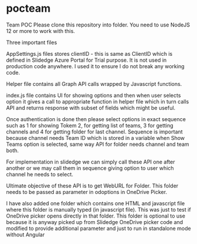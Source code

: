 # pocteam
Team POC
Please clone this repository into folder. You need to use NodeJS 12 or more to work with this.

Three important files

AppSettings.js files stores clientID - this is same as ClientID which is defined in Slidedge Azure Portal for Trial purpose. It is not used in production code anywhere. I used it to ensure I do not break any working code.

Helper file contains all Graph API calls wrapped by Javascript functions. 

index.js file contains UI for showing options and then when user selects option it gives a call to appropriate function in helper file which in turn calls API and returns response with subset of fields which might be useful.

Once authentication is done then please select options in exact sequence such as 1 for showing Tokem 2, for getting list of teams, 3 for getting channels and 4 for getting folder for last channel. Sequence is important because channel needs Team ID which is stored in a variable when Show Teams option is selected, same way API for folder needs channel and team both.

For implementation in slidedge we can simply call these API one after another or we may call them in sequence giving option to user which channel he needs to select.

Ultimate objective of these API is to get WebURL for Folder. This folder needs to be passed as parameter in odoptions in OneDrive Picker. 

I have also added one folder which contains one HTML and javascript file where this folder is manually typed (in javascript file). This was just to test if OneDrive picker opens directly in that folder.  This folder is optional to use because it is anyway picked up from Slidedge OneDrive picker code and modified to provide additional parameter and just to run in standalone mode without Angular
